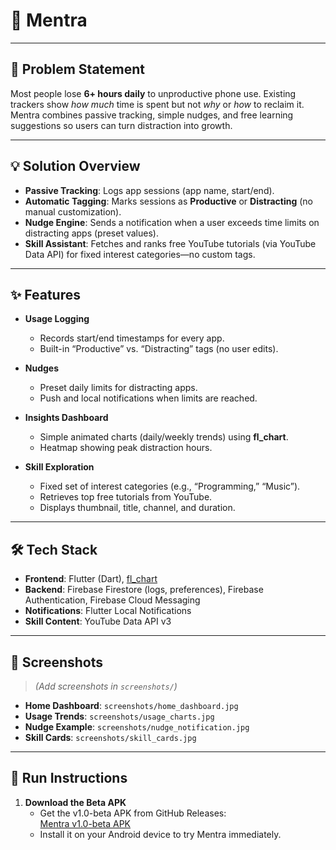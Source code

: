 # 📱 Mentra

---

## 🛑 Problem Statement

Most people lose **6+ hours daily** to unproductive phone use. Existing trackers show *how much* time is spent but not *why* or *how* to reclaim it. Mentra combines passive tracking, simple nudges, and free learning suggestions so users can turn distraction into growth.

---

## 💡 Solution Overview

- **Passive Tracking**: Logs app sessions (app name, start/end).  
- **Automatic Tagging**: Marks sessions as **Productive** or **Distracting** (no manual customization).  
- **Nudge Engine**: Sends a notification when a user exceeds time limits on distracting apps (preset values).  
- **Skill Assistant**: Fetches and ranks free YouTube tutorials (via YouTube Data API) for fixed interest categories—no custom tags.

---

## ✨ Features

- **Usage Logging**  
  - Records start/end timestamps for every app.  
  - Built-in “Productive” vs. “Distracting” tags (no user edits).

- **Nudges**  
  - Preset daily limits for distracting apps.  
  - Push and local notifications when limits are reached.

- **Insights Dashboard**  
  - Simple animated charts (daily/weekly trends) using **fl_chart**.  
  - Heatmap showing peak distraction hours.

- **Skill Exploration**  
  - Fixed set of interest categories (e.g., “Programming,” “Music”).  
  - Retrieves top free tutorials from YouTube.  
  - Displays thumbnail, title, channel, and duration.

---

## 🛠 Tech Stack

- **Frontend**: Flutter (Dart), [fl_chart](https://pub.dev/packages/fl_chart)  
- **Backend**: Firebase Firestore (logs, preferences), Firebase Authentication, Firebase Cloud Messaging  
- **Notifications**: Flutter Local Notifications  
- **Skill Content**: YouTube Data API v3  

---

## 📸 Screenshots

> _(Add screenshots in `screenshots/`)_  
- **Home Dashboard**: `screenshots/home_dashboard.jpg`  
- **Usage Trends**: `screenshots/usage_charts.jpg`  
- **Nudge Example**: `screenshots/nudge_notification.jpg`  
- **Skill Cards**: `screenshots/skill_cards.jpg`  

---

## 🚀 Run Instructions

1. **Download the Beta APK**  
   - Get the v1.0-beta APK from GitHub Releases:  
     [Mentra v1.0-beta APK](https://github.com/Crriminson/Mentra/releases/tag/v1.0-beta)  
   - Install it on your Android device to try Mentra immediately.
